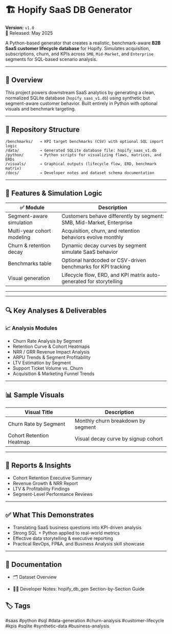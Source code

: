 # 🏗️ Hopify SaaS DB Generator  
**Version:** `v1.0`  
📅 Released: May 2025

A Python-based generator that creates a realistic, benchmark-aware **B2B SaaS customer lifecycle database** for Hopify. Simulates acquisition, subscriptions, churn, and KPIs across `SMB`, `Mid-Market`, and `Enterprise` segments for SQL-based scenario analysis.

---

## 🧠 Overview

This project powers downstream SaaS analytics by generating a clean, normalized SQLite database (`hopify_saas_v1.db`) using synthetic but segment-aware customer behavior. Built entirely in Python with optional visuals and benchmark targeting.

---

## 📁 Repository Structure

```text
/benchmarks/   → KPI target benchmarks (CSV) with optional SQL import logic  
/data/         → Generated SQLite database file: hopify_saas_v1.db  
/python/       → Python scripts for visualizing flows, matrices, and ERDs  
/visuals/      → Graphical outputs (lifecycle flow, ERD, benchmark matrix)  
/docs/         → Developer notes and dataset schema documentation

```
---

## 🔧 Features & Simulation Logic

| ✅ Module                    | Description                                                                |
|-----------------------------|-----------------------------------------------------------------------------|
| Segment-aware simulation    | Customers behave differently by segment: SMB, Mid-Market, Enterprise        |
| Multi-year cohort modeling  | Acquisition, churn, and retention behaviors evolve monthly                  |
| Churn & retention decay     | Dynamic decay curves by segment simulate SaaS behavior                      |
| Benchmarks table            | Optional hardcoded or CSV-driven benchmarks for KPI tracking                |
| Visual generation           | Lifecycle flow, ERD, and KPI matrix auto-generated for storytelling         |

---

---

## 🔍 Key Analyses & Deliverables

### 📈 Analysis Modules
- Churn Rate Analysis by Segment  
- Retention Curve & Cohort Heatmaps  
- NRR / GRR Revenue Impact Analysis  
- ARPU Trends & Segment Profitability  
- LTV Estimation by Segment  
- Support Ticket Volume vs. Churn  
- Acquisition & Marketing Funnel Trends  

---

## 📊 Sample Visuals

| Visual Title              | Description                          |
|---------------------------|--------------------------------------|
| Churn Rate by Segment     | Monthly churn breakdown by segment   |
| Cohort Retention Heatmap  | Visual decay curve by signup cohort  |

---

## 📝 Reports & Insights

- Cohort Retention Executive Summary  
- Revenue Growth & NRR Report  
- LTV & Profitability Findings  
- Segment-Level Performance Reviews  

---

## ✅ What This Demonstrates

- Translating SaaS business questions into KPI-driven analysis  
- Strong SQL + Python applied to real-world metrics  
- Effective data storytelling & executive reporting  
- Practical RevOps, FP&A, and Business Analysis skill showcase  

---

## 📄 Documentation

  - 🗂️ Dataset Overview

  - 🧑‍💻 Developer Notes: hopify_db_gen Section-by-Section Guide

##  🏷️ Tags

#saas #python #sql #data-generation #churn-analysis
#customer-lifecycle #kpis #sqlite #synthetic-data #business-analysis

